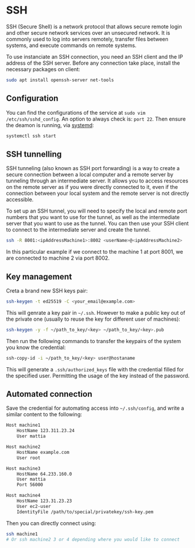 # SSH

SSH (Secure Shell) is a network protocol that allows secure remote login and other secure 
network services over an unsecured network. It is commonly used to log into servers remotely,
transfer files between systems, and execute commands on remote systems.

To use instanciate an SSH connection, you need an SSH client and the IP address of the SSH server. Before
any connection take place, install the necessary packages on client:

```sh
sudo apt install openssh-server net-tools
```

## Configuration

You can find the configurations of the service at ```sudo vim /etc/ssh/sshd_config```. An option to always check is: ```port 22```. 
Then ensure the deamon is running, via [systemd](https://gnulinux-handbook.adigecalculations.com/systemd.html):

```sh
systemctl ssh start
```

## SSH tunnelling

SSH tunneling (also known as SSH port forwarding) is a way to create a secure connection between a local computer and a remote server
by tunneling through an intermediate server. It allows you to access resources on the remote server as if you were directly connected 
to it, even if the connection between your local system and the remote server is not directly accessible.

To set up an SSH tunnel, you will need to specify the local and remote port numbers that you want to use for the tunnel, as well as the
intermediate server that you want to use as the tunnel. You can then use your SSH client to connect to the intermediate server and create the tunnel.

```sh
ssh -R 8001:<ipAddressMachine1>:8002 <userName>@<ipAddressMachine2>
```

In this particular example if we connect to the machine 1 at port 8001, we are connected to machine 2 via port 8002.

## Key management

Creta a brand new SSH keys pair:

```sh
ssh-keygen -t ed25519 -C <your_email@example.com>
```

This will genrate a key pair in ```~/.ssh```. However to make a public 
key out of the private one (usually to reuse the key for different user of machines):

```sh
ssh-keygen -y -f ~/path_to_key/<key> ~/path_to_key/<key>.pub
```

Then run the following commands to transfer the keypairs of the system you know
the credential:

```sh
ssh-copy-id -i ~/path_to_key/<key> user@hostaname
```

This will generate a ```.ssh/authorized_keys``` file with the credential filled for
the specified user. Permitting the usage of the key instead of the password.

## Automated connection

Save the credential for automating access into ```~/.ssh/config```, and write a similar content to the following:

```sh
Host machine1
    HostName 123.311.23.24
    User mattia

Host machine2
    HostName example.com
    User root

Host machine3
    HostName 64.233.160.0
    User mattia
    Port 56000

Host machine4
    HostName 123.31.23.23
    User ec2-user
    IdentityFile /path/to/special/privatekey/ssh-key.pem
```

Then you can directly connect using:

```sh
ssh machine1
# Or ssh machine2 3 or 4 depending where you would like to connect
```

<!--  Script to show the footer   -->
<html>
<script
    src="https://code.jquery.com/jquery-3.3.1.js"
    integrity="sha256-2Kok7MbOyxpgUVvAk/HJ2jigOSYS2auK4Pfzbm7uH60="
    crossorigin="anonymous">
</script>
<script>
$(function(){
  $("#footer").load("../footers/footer.html");
});
</script>
<body>
<div id="footer"></div>
</body>
</html>
